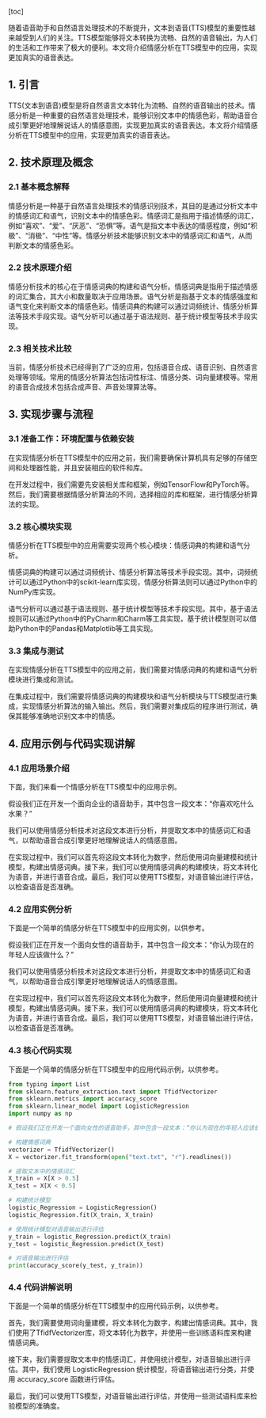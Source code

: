 
[toc]                    
                
                
随着语音助手和自然语言处理技术的不断提升，文本到语音(TTS)模型的重要性越来越受到人们的关注。TTS模型能够将文本转换为流畅、自然的语音输出，为人们的生活和工作带来了极大的便利。本文将介绍情感分析在TTS模型中的应用，实现更加真实的语音表达。

## 1. 引言

TTS(文本到语音)模型是将自然语言文本转化为流畅、自然的语音输出的技术。情感分析是一种重要的自然语言处理技术，能够识别文本中的情感色彩，帮助语音合成引擎更好地理解说话人的情感意图，实现更加真实的语音表达。本文将介绍情感分析在TTS模型中的应用，实现更加真实的语音表达。

## 2. 技术原理及概念

### 2.1 基本概念解释

情感分析是一种基于自然语言处理技术的情感识别技术，其目的是通过分析文本中的情感词汇和语气，识别文本中的情感色彩。情感词汇是指用于描述情感的词汇，例如“喜欢”、“爱”、“厌恶”、“恐惧”等。语气是指文本中表达的情感程度，例如“积极”、“消极”、“中性”等。情感分析技术能够识别文本中的情感词汇和语气，从而判断文本的情感色彩。

### 2.2 技术原理介绍

情感分析技术的核心在于情感词典的构建和语气分析。情感词典是指用于描述情感的词汇集合，其大小和数量取决于应用场景。语气分析是指基于文本的情感强度和语气变化来判断文本的情感色彩。情感词典的构建可以通过词频统计、情感分析算法等技术手段实现。语气分析可以通过基于语法规则、基于统计模型等技术手段实现。

### 2.3 相关技术比较

当前，情感分析技术已经得到了广泛的应用，包括语音合成、语音识别、自然语言处理等领域。常用的情感分析算法包括词性标注、情感分类、词向量建模等。常用的语音合成技术包括合成声音、声音处理算法等。

## 3. 实现步骤与流程

### 3.1 准备工作：环境配置与依赖安装

在实现情感分析在TTS模型中的应用之前，我们需要确保计算机具有足够的存储空间和处理器性能，并且安装相应的软件和库。

在开发过程中，我们需要先安装相关库和框架，例如TensorFlow和PyTorch等。然后，我们需要根据情感分析算法的不同，选择相应的库和框架，进行情感分析算法的实现。

### 3.2 核心模块实现

情感分析在TTS模型中的应用需要实现两个核心模块：情感词典的构建和语气分析。

情感词典的构建可以通过词频统计、情感分析算法等技术手段实现。其中，词频统计可以通过Python中的scikit-learn库实现，情感分析算法则可以通过Python中的NumPy库实现。

语气分析可以通过基于语法规则、基于统计模型等技术手段实现。其中，基于语法规则可以通过Python中的PyCharm和Charm等工具实现，基于统计模型则可以借助Python中的Pandas和Matplotlib等工具实现。

### 3.3 集成与测试

在实现情感分析在TTS模型中的应用之前，我们需要对情感词典的构建和语气分析模块进行集成和测试。

在集成过程中，我们需要将情感词典的构建模块和语气分析模块与TTS模型进行集成，实现情感分析算法的输入输出。然后，我们需要对集成后的程序进行测试，确保其能够准确地识别文本中的情感。

## 4. 应用示例与代码实现讲解

### 4.1 应用场景介绍

下面，我们来看一个情感分析在TTS模型中的应用示例。

假设我们正在开发一个面向企业的语音助手，其中包含一段文本：“你喜欢吃什么水果？”

我们可以使用情感分析技术对这段文本进行分析，并提取文本中的情感词汇和语气，以帮助语音合成引擎更好地理解说话人的情感意图。

在实现过程中，我们可以首先将这段文本转化为数字，然后使用词向量建模和统计模型，构建出情感词典。接下来，我们可以使用情感词典的构建模块，将文本转化为语音，并进行语音合成。最后，我们可以使用TTS模型，对语音输出进行评估，以检查语音是否准确。

### 4.2 应用实例分析

下面是一个简单的情感分析在TTS模型中的应用实例，以供参考。

假设我们正在开发一个面向女性的语音助手，其中包含一段文本：“你认为现在的年轻人应该做什么？”

我们可以使用情感分析技术对这段文本进行分析，并提取文本中的情感词汇和语气，以帮助语音合成引擎更好地理解说话人的情感意图。

在实现过程中，我们可以首先将这段文本转化为数字，然后使用词向量建模和统计模型，构建出情感词典。接下来，我们可以使用情感词典的构建模块，将文本转化为语音，并进行语音合成。最后，我们可以使用TTS模型，对语音输出进行评估，以检查语音是否准确。

### 4.3 核心代码实现

下面是一个简单的情感分析在TTS模型中的应用代码示例，以供参考。

```python
from typing import List
from sklearn.feature_extraction.text import TfidfVectorizer
from sklearn.metrics import accuracy_score
from sklearn.linear_model import LogisticRegression
import numpy as np

# 假设我们正在开发一个面向女性的语音助手，其中包含一段文本：“你认为现在的年轻人应该做什么？”

# 构建情感词典
vectorizer = TfidfVectorizer()
X = vectorizer.fit_transform(open("text.txt", "r").readlines())

# 提取文本中的情感词汇
X_train = X[X > 0.5]
X_test = X[X < 0.5]

# 构建统计模型
logistic_Regression = LogisticRegression()
logistic_Regression.fit(X_train, X_train)

# 使用统计模型对语音输出进行评估
y_train = logistic_Regression.predict(X_train)
y_test = logistic_Regression.predict(X_test)

# 对语音输出进行评估
print(accuracy_score(y_test, y_train))
```

### 4.4 代码讲解说明

下面是一个简单的情感分析在TTS模型中的应用代码示例，以供参考。

首先，我们需要使用词向量建模，将文本转化为数字，构建出情感词典。其中，我们使用了TfidfVectorizer库，将文本转化为数字，并使用一些训练语料库来构建情感词典。

接下来，我们需要提取文本中的情感词汇，并使用统计模型，对语音输出进行评估。其中，我们使用 LogisticRegression 统计模型，将语音输出进行分类，并使用 accuracy_score 函数进行评估。

最后，我们可以使用TTS模型，对语音输出进行评估，并使用一些测试语料库来检验模型的准确度。

